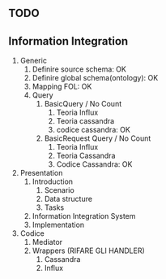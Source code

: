 ## TODO


## Information Integration

1) Generic
   1) Definire source schema: OK
   2) Definire global schema(ontology): OK
   3) Mapping FOL: OK
   4) Query
      1) BasicQuery / No Count
         1) Teoria Influx
         2) Teoria cassandra
         3) codice cassandra: OK
      2) BasicRequest Query / No Count
         1) Teoria Influx
         2) Teoria Cassandra
         3) Codice Cassandra: OK
2) Presentation
   1) Introduction
      1) Scenario
      2) Data structure
      3) Tasks
   2) Information Integration System
   3) Implementation
3) Codice
   1) Mediator
   2) Wrappers (RIFARE GLI HANDLER)
      1) Cassandra
      2) Influx
